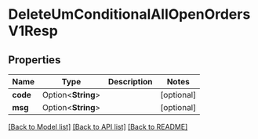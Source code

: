 # DeleteUmConditionalAllOpenOrdersV1Resp

## Properties

Name | Type | Description | Notes
------------ | ------------- | ------------- | -------------
**code** | Option<**String**> |  | [optional]
**msg** | Option<**String**> |  | [optional]

[[Back to Model list]](../README.md#documentation-for-models) [[Back to API list]](../README.md#documentation-for-api-endpoints) [[Back to README]](../README.md)


